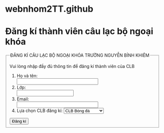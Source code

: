 # webnhom2TT.github
<head>
    <title>Vận dụng 1 bài 12</title>
  </head>
  <body>
    <h1>Đăng kí thành viên câu lạc bộ ngoại khóa</h1>
    <form action="bieumau.html" method="post">
      <fieldset>
        <legend>ĐĂNG KÍ CÂU LẠC BỘ NGOẠI KHÓA TRƯỜNG NGUYỄN BỈNH KHIÊM</legend>
        <p>Vui lòng nhập đầy đủ thông tin để đăng kí thành viên của CLB</p>
        <ol>
          <li>
            <label for="fullname">Họ và tên:</label>
            <br />
            <input type="text" name="fullname" id="fullname" size="30" />
          </li>
          <li>
            <label for="class">Lớp: </label>
            <br />
            <input type="text" name="class" list="class" />
            <datalist id="class">
              <option value="10A">10A</option>
              <option value="10B">10B</option>
              <option value="10C">10C</option>
              <option value="100">100</option>
              <option value="10E">10E</option>
            </datalist>
          </li>
          <li>
            <label for="email">Email:</label>
            <br />
            <input type="text" name="email" id="email" size="30" />
          </li>
          <li>
            <label for="club">Lựa chọn CLB đăng kí: </label>
            <select name="club" id="club">
              <option value="football">CLB Bóng đá</option>
              <option value="volleyball">CLB Bóng chuyền</option>
              <option value="basketball">CLB Bóng rổ</option>
              <option value="karatedo">CLB Karatedo</option>
            </select>
          </li>
        </ol>
        <input type="submit" value="Đăng kí" />
      </fieldset>
    </form>
  </body>
</html>
